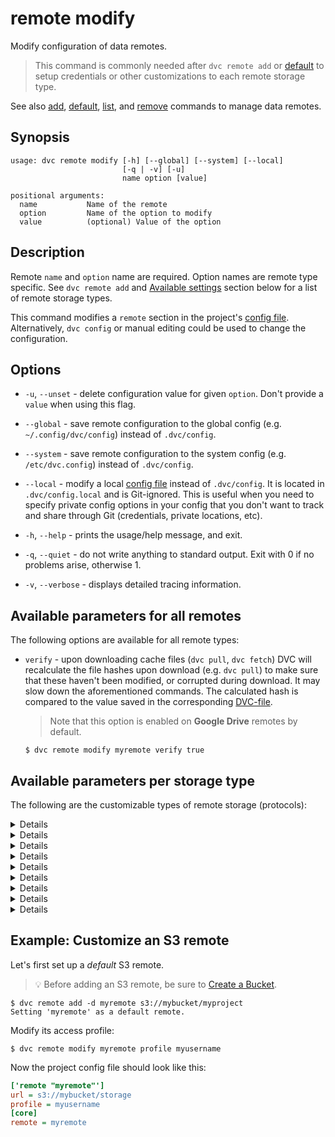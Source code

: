 # remote modify

Modify configuration of data remotes.

> This command is commonly needed after `dvc remote add` or
> [default](/doc/command-reference/remote/default) to setup credentials or other
> customizations to each remote storage type.

See also [add](/doc/command-reference/remote/add),
[default](/doc/command-reference/remote/default),
[list](/doc/command-reference/remote/list), and
[remove](/doc/command-reference/remote/remove) commands to manage data remotes.

## Synopsis

```usage
usage: dvc remote modify [-h] [--global] [--system] [--local]
                         [-q | -v] [-u]
                         name option [value]

positional arguments:
  name           Name of the remote
  option         Name of the option to modify
  value          (optional) Value of the option
```

## Description

Remote `name` and `option` name are required. Option names are remote type
specific. See `dvc remote add` and
[Available settings](#available-settings-per-storage-type) section below for a
list of remote storage types.

This command modifies a `remote` section in the project's
[config file](/doc/command-reference/config). Alternatively, `dvc config` or
manual editing could be used to change the configuration.

## Options

- `-u`, `--unset` - delete configuration value for given `option`. Don't provide
  a `value` when using this flag.

- `--global` - save remote configuration to the global config (e.g.
  `~/.config/dvc/config`) instead of `.dvc/config`.

- `--system` - save remote configuration to the system config (e.g.
  `/etc/dvc.config`) instead of `.dvc/config`.

- `--local` - modify a local [config file](/doc/command-reference/config)
  instead of `.dvc/config`. It is located in `.dvc/config.local` and is
  Git-ignored. This is useful when you need to specify private config options in
  your config that you don't want to track and share through Git (credentials,
  private locations, etc).

- `-h`, `--help` - prints the usage/help message, and exit.

- `-q`, `--quiet` - do not write anything to standard output. Exit with 0 if no
  problems arise, otherwise 1.

- `-v`, `--verbose` - displays detailed tracing information.

## Available parameters for all remotes

The following options are available for all remote types:

- `verify` - upon downloading <abbr>cache</abbr> files (`dvc pull`, `dvc fetch`)
  DVC will recalculate the file hashes upon download (e.g. `dvc pull`) to make
  sure that these haven't been modified, or corrupted during download. It may
  slow down the aforementioned commands. The calculated hash is compared to the
  value saved in the corresponding [DVC-file](/doc/user-guide/dvc-file-format).

  > Note that this option is enabled on **Google Drive** remotes by default.

  ```dvc
  $ dvc remote modify myremote verify true
  ```

## Available parameters per storage type

The following are the customizable types of remote storage (protocols):

<details>

### Click for Amazon S3

By default DVC expects your AWS CLI is already
[configured](https://docs.aws.amazon.com/cli/latest/userguide/cli-chap-configure.html).
DVC will be using default AWS credentials file to access S3. To override some of
these settings, you could use the following options:

- `region` - change S3 remote region:

  ```dvc
  $ dvc remote modify myremote region us-east-2
  ```

- `profile` - credentials profile name to use to access S3:

  ```dvc
  $ dvc remote modify myremote profile myprofile
  ```

- `credentialpath` - credentials path to use to access S3:

  ```dvc
  $ dvc remote modify myremote credentialpath /path/to/my/creds
  ```

- `endpointurl` - endpoint URL to use to access S3:

  ```dvc
  $ dvc remote modify myremote endpointurl https://myendpoint.com
  ```

- `url` - remote location URL

  ```dvc
  $ dvc remote modify myremote url s3://bucket/remote
  ```

- `use_ssl` - whether or not to use SSL. By default, SSL is used

  ```dvc
  $ dvc remote modify myremote use_ssl false
  ```

- `listobjects` - whether or not to use `list_objects`. By default,
  `list_objects_v2` is used. Useful for ceph and other s3 emulators.

  ```dvc
  $ dvc remote modify myremote listobjects true
  ```

- `sse` - server-side encryption algorithm to use (e.g., AES256, aws:kms). By
  default, no encryption is used.

  ```dvc
  $ dvc remote modify myremote sse AES256
  ```

- `acl` - set object level access control list (ACL) such as `private`,
  `public-read`, etc. By default, no ACL is specified.

  ```dvc
  $ dvc remote modify myremote acl bucket-owner-full-control
  ```

- `grant_read`\* - grants `READ` permissions at object level access control list
  for specific grantees\*\*. Grantee can read object and its metadata.

  ```dvc
  $ dvc remote modify myremote grant_read id=aws-canonical-user-id,id=another-aws-canonical-user-id
  ```

- `grant_read_acp`\* - grants `READ_ACP` permissions at object level access
  control list for specific grantees\*\*. Grantee can read the object's ACP.

  ```dvc
  $ dvc remote modify myremote grant_read_acp id=aws-canonical-user-id,id=another-aws-canonical-user-id
  ```

- `grant_write_acp`\* - grants `WRITE_ACP` permissions at object level access
  control list for specific grantees\*\*. Grantee can modify the object's ACP.

  ```dvc
  $ dvc remote modify myremote grant_write_acp id=aws-canonical-user-id,id=another-aws-canonical-user-id
  ```

- `grant_full_control`\* - grants `FULL_CONTROL` permissions at object level
  access control list for specific grantees\*\*. Equivalent of grant_read +
  grant_read_acp + grant_write_acp

  ```dvc
  $ dvc remote modify myremote grant_full_control id=aws-canonical-user-id,id=another-aws-canonical-user-id
  ```

  > \* - `grant_read`, `grant_read_acp`, `grant_write_acp` and
  > `grant_full_control` options are mutually exclusive with `acl` option.
  >
  > \*\* - default ACL grantees are overwritten. Grantees are AWS accounts
  > identifiable by `id` (AWS Canonical User ID), `emailAddress` or `uri`
  > (predefined group).

  > **Sources**
  >
  > - [ACL Overview - Permissions](https://docs.aws.amazon.com/AmazonS3/latest/dev/acl-overview.html#permissions)
  > - [Put Object ACL](https://docs.aws.amazon.com/AmazonS3/latest/API/API_PutObjectAcl.html)

</details>

<details>

### Click for S3 API compatible storage

To communicate with a remote object storage that supports an S3 compatible API
(e.g. [Minio](https://min.io/),
[DigitalOcean Spaces](https://www.digitalocean.com/products/spaces/),
[IBM Cloud Object Storage](https://www.ibm.com/cloud/object-storage) etc.) you
must explicitly set the `endpointurl` in the configuration:

For example:

```dvc
$ dvc remote add myremote s3://path/to/dir
$ dvc remote modify myremote endpointurl https://object-storage.example.com
```

S3 remotes can also be configured entirely via environment variables:

```dvc
$ export AWS_ACCESS_KEY_ID="<my-access-key>"
$ export AWS_SECRET_ACCESS_KEY="<my-secret-key>"
$ dvc remote add myremote "s3://bucket/myremote"
```

For more information about the variables DVC supports, please visit
[boto3 documentation](https://boto3.amazonaws.com/v1/documentation/api/latest/guide/configuration.html#environment-variable-configuration)

</details>

<details>

### Click for Microsoft Azure Blob Storage

- `url` - remote location URL.

  ```dvc
  $ dvc remote modify myremote url "azure://ContainerName=remote;"
  ```

- `connection_string` - connection string.

  ```dvc
  $ dvc remote modify myremote connection_string "my-connection-string" --local
  ```

For more information on configuring Azure Storage connection strings, visit
[here](https://docs.microsoft.com/en-us/azure/storage/common/storage-configure-connection-string).

> The connection string contains access to data and is inserted into the
> `.dvc/config file.` Therefore, it is safer to add the connection string with
> the `--local` option, enforcing it to be written to a Git-ignored config file.

</details>

<details>

### Click for Google Drive

Please check out
[Setup a Google Drive DVC Remote](/doc/user-guide/setup-google-drive-remote) for
a full guide on configuring Google Drives for use as DVC remote storage,
including obtaining the necessary credentials, and how to form `gdrive://` URLs.

- `url` - remote location URL.

  ```dvc
  $ dvc remote modify myremote url gdrive://root/path/to/folder
  ```

- `gdrive_client_id` - Google Project's OAuth 2.0 **client ID**.

  ```dvc
  $ dvc remote modify myremote gdrive_client_id <client ID>
  ```

- `gdrive_client_secret` - Google Project's OAuth 2.0 **client secret**.

  ```dvc
  $ dvc remote modify myremote gdrive_client_secret <client secret>
  ```

> Please note our [Privacy Policy (Google APIs)](/doc/user-guide/privacy).

</details>

<details>

### Click for Google Cloud Storage

- `projectname` - project name to use.

  ```dvc
  $ dvc remote modify myremote projectname myproject
  ```

- `url` - remote location URL.

  ```dvc
  $ dvc remote modify myremote url gs://bucket/remote
  ```

- `credentailpath` -
  [service account credentials](https://cloud.google.com/docs/authentication/production#obtaining_and_providing_service_account_credentials_manually).

  ```dvc
  $ dvc remote modify myremote credentialpath /path/to/my/creds/[FILE_NAME].json
  ```
  
  For best practices and to ensure forward compatibility and better security - set up a Goole Sevice account for your project. You can follow these steps:
  
  - [Create a GCloud Service account for the `projectname` above](https://www.google.com/search?client=safari&rls=en&q=gcloud+service+account&ie=UTF-8&oe=UTF-8).

  - Ensure the account has read and write access to any bucket resource hosting the remote `url` you set up above. Best practice is to limit the access credentials to only what the DVC service requires. You can check out the IAM roles for `Storage Object Creator` and `Storage Object Viewer` which limit an account to only create and view .. you guessed it - `Storage Objects`.
  
  - Download the JSON credentials for your newly created service account and store them somewhere safe.
  
  - Ensure you have the [gcloud command line tools installed.](https://cloud.google.com/sdk/docs/quickstarts)
  
  - Run `gcloud auth login` to ensure you are logged in to your google project.
  
  - Run `gcloud auth list` to verify you see both your own account and the service accont you created above.
  
  - Set up your `GOOGLE_APPLICATION_CREDENTIALS` environmental variable. This is used to associate credentials for a service account.
  
  - `export GOOGLE_APPLICATION_CREDENTIALS="/home/user/Downloads/[FILE_NAME].json"` 
  
  - Run DVC from the same terminal session.
  
  - You may need to additionally run `gcloud config set account my-service-account-name@my-project-id.iam.gserviceaccount.com` to set the active gcloud auth.

</details>

<details>

### Click for Aliyun OSS

- `oss_key_id` - OSS key id to use to access a remote.

  ```dvc
  $ dvc remote modify myremote --local oss_key_id my-key-id
  ```

- `oss_key_secret` - OSS secret key for authorizing access into a remote.

  ```dvc
  $ dvc remote modify myremote --local oss_key_secret my-key-secret
  ```

- `oss_endpoint endpoint` - OSS endpoint values for accessing remote container.

  ```dvc
  $ dvc remote modify myremote oss_endpoint endpoint
  ```

</details>

<details>

### Click for SSH

- `url` - remote location URL.

  ```dvc
  $ dvc remote modify myremote url ssh://user@example.com:1234/path/to/remote
  ```

- `user` - username to use to access a remote. The order in which dvc searches
  for username:

  1. `user` specified in one of the dvc configs;
  2. `user` specified in the url(e.g. `ssh://user@example.com/path`);
  3. `user` specified in `~/.ssh/config` for remote host;
  4. current user;

  ```dvc
  $ dvc remote modify myremote user myuser
  ```

- `port` - port to use to access a remote. The order in which dvc searches for
  port:

  1. `port` specified in one of the dvc configs;
  2. `port` specified in the url(e.g. `ssh://example.com:1234/path`);
  3. `port` specified in `~/.ssh/config` for remote host;
  4. default ssh port 22;

  ```dvc
  $ dvc remote modify myremote port 2222
  ```

- `keyfile` - path to private key to use to access a remote.

  ```dvc
  $ dvc remote modify myremote keyfile /path/to/keyfile
  ```

- `password` - a private key passphrase or a password to use to use when
  accessing a remote.

  ```dvc
  $ dvc remote modify myremote password mypassword
  ```

- `ask_password` - ask for a private key passphrase or a password to use when
  accessing a remote.

  ```dvc
  $ dvc remote modify myremote ask_password true
  ```

- `gss_auth` - use Generic Security Services authentication if available on host
  (for example,
  [with kerberos](https://en.wikipedia.org/wiki/Generic_Security_Services_Application_Program_Interface#Relationship_to_Kerberos)).
  Using this option requires `paramiko[gssapi]`, which is currently only
  supported by our pip package, and could be installed with
  `pip install 'dvc[ssh_gssapi]'`. Other packages (Conda, Windows, and MacOS
  PKG) do not support it.

  ```dvc
  $ dvc remote modify myremote gss_auth true
  ```

</details>

<details>

### Click for HDFS

- `user` - username to use to access a remote.

  ```dvc
  $ dvc remote modify myremote user myuser
  ```

</details>

<details>

### Click for HTTP

- `auth` - authentication method to use when accessing a remote. The accepted
  values are:

  - `basic` -
    [Basic authentication scheme](https://tools.ietf.org/html/rfc7617). `user`
    and `password` (or `ask_password`) parameters should also be configured.
  - `digest` -
    [Digest Access Authentication Scheme](https://tools.ietf.org/html/rfc7616).
    `user` and `password` (or `ask_password`) parameters should also be
    configured.
  - `custom` - An additional HTTP header field will be set for all HTTP requests
    to the remote in the form: `custom_auth_header: password`.
    `custom_auth_header` and `password` (or `ask_password`) parameters should
    also be configured.

  ```dvc
  $ dvc remote modify myremote auth basic
  ```

- `custom_auth_header` - HTTP header field name to use when the `auth` parameter
  is set to `custom`.

  ```dvc
  $ dvc remote modify myremote custom_auth_header My-Header
  ```

- `user` - username to use when the `auth` parameter is set to `basic` or
  `digest`. The order in which DVC searches for username:

  1. `user` specified in one of the DVC configs;
  2. `user` specified in the url(e.g. `http://user@example.com/path`);

  ```dvc
  $ dvc remote modify myremote user myuser
  ```

- `password` - password to use for any `auth` method.

  ```dvc
  $ dvc remote modify myremote --local password mypassword
  ```

  > Note that the specified password will be inserted into the `.dvc/config`
  > file. Therefore, it's recommended to configure it using the `--local`
  > option, which writes it to a Git-ignored config file. (Or use the
  > `ask_password` parameter instead.)

- `ask_password` - ask each time for the password to use for any `auth` method.

  ```dvc
  $ dvc remote modify myremote ask_password true
  ```

  > Note that the `password` parameter takes precedence over `ask_password`. If
  > `password` is specified, DVC will not prompt the user to enter a password
  > for this remote.

</details>

## Example: Customize an S3 remote

Let's first set up a _default_ S3 remote.

> 💡 Before adding an S3 remote, be sure to
> [Create a Bucket](https://docs.aws.amazon.com/AmazonS3/latest/gsg/CreatingABucket.html).

```dvc
$ dvc remote add -d myremote s3://mybucket/myproject
Setting 'myremote' as a default remote.
```

Modify its access profile:

```dvc
$ dvc remote modify myremote profile myusername
```

Now the project config file should look like this:

```ini
['remote "myremote"']
url = s3://mybucket/storage
profile = myusername
[core]
remote = myremote
```
